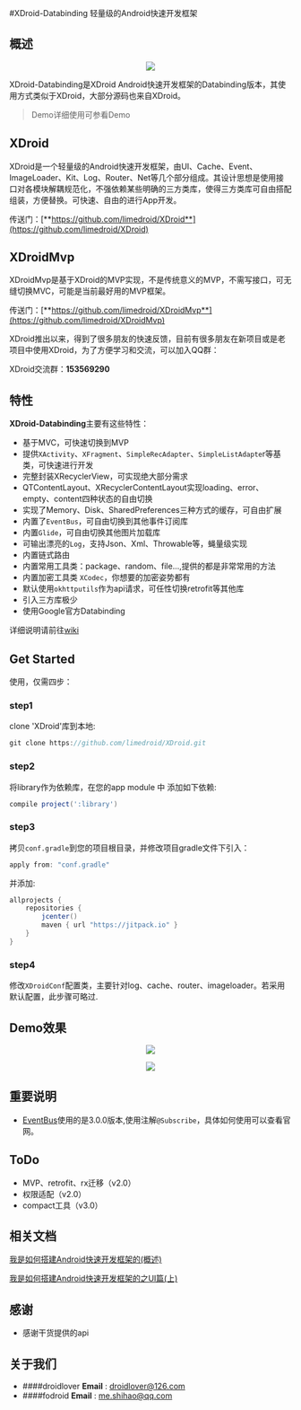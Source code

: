 #XDroid-Databinding 轻量级的Android快速开发框架

## 概述

<p align="center">
	<img src="xdroid_logo_128.png"/>
</p>

XDroid-Databinding是XDroid Android快速开发框架的Databinding版本，其使用方式类似于XDroid，大部分源码也来自XDroid。

> Demo详细使用可参看Demo

## XDroid

XDroid是一个轻量级的Android快速开发框架，由UI、Cache、Event、ImageLoader、Kit、Log、Router、Net等几个部分组成。其设计思想是使用接口对各模块解耦规范化，不强依赖某些明确的三方类库，使得三方类库可自由搭配组装，方便替换。可快速、自由的进行App开发。

传送门：[**https://github.com/limedroid/XDroid**](https://github.com/limedroid/XDroid)

## XDroidMvp

XDroidMvp是基于XDroid的MVP实现，不是传统意义的MVP，不需写接口，可无缝切换MVC，可能是当前最好用的MVP框架。

传送门：[**https://github.com/limedroid/XDroidMvp**](https://github.com/limedroid/XDroidMvp)

XDroid推出以来，得到了很多朋友的快速反馈，目前有很多朋友在新项目或是老项目中使用XDroid，为了方便学习和交流，可以加入QQ群：

XDroid交流群：**153569290**


## 特性

**XDroid-Databinding**主要有这些特性：

* 基于MVC，可快速切换到MVP
* 提供`XActivity`、`XFragment`、`SimpleRecAdapter`、`SimpleListAdapte`r等基类，可快速进行开发
* 完整封装XRecyclerView，可实现绝大部分需求
* QTContentLayout、XRecyclerContentLayout实现loading、error、empty、content四种状态的自由切换
* 实现了Memory、Disk、SharedPreferences三种方式的缓存，可自由扩展
* 内置了`EventBus`，可自由切换到其他事件订阅库
* 内置`Glide`，可自由切换其他图片加载库
* 可输出漂亮的`Log`，支持Json、Xml、Throwable等，蝇量级实现
* 内置链式路由
* 内置常用工具类：package、random、file...,提供的都是非常常用的方法
* 内置加密工具类 `XCodec`，你想要的加密姿势都有
* 默认使用`okhttputils`作为api请求，可任性切换retrofit等其他库
* 引入三方库极少
* 使用Google官方Databinding

详细说明请前往[wiki](https://github.com/limedroid/XDroid/wiki)


## Get Started

使用，仅需四步：

### step1  

clone 'XDroid'库到本地:
```groovy
git clone https://github.com/limedroid/XDroid.git
```

### step2

将library作为依赖库，在您的app module 中 添加如下依赖:
```groovy
compile project(':library')
```

### step3

拷贝`conf.gradle`到您的项目根目录，并修改项目gradle文件下引入：
```groovy
apply from: "conf.gradle"
```

并添加:

```groovy
allprojects {
    repositories {
        jcenter()
        maven { url "https://jitpack.io" }
    }
}
```

### step4

修改`XDroidConf`配置类，主要针对log、cache、router、imageloader。若采用默认配置，此步骤可略过.


## Demo效果

<p align="center">
	<img src="art/snapshot_2.png"/>
</p>

<p align="center">
	<img src="art/snapshot_1.png"/>
</p>


## 重要说明

* [EventBus](https://github.com/greenrobot/EventBus)使用的是3.0.0版本,使用注解`@Subscribe`，具体如何使用可以查看官网。

## ToDo

* MVP、retrofit、rx迁移（v2.0）
* 权限适配（v2.0）
* compact工具（v3.0）


## 相关文档

[我是如何搭建Android快速开发框架的(概述)](http://www.jianshu.com/p/cde5468029b4)

[我是如何搭建Android快速开发框架的之UI篇(上)](http://www.jianshu.com/p/c909f72cdd02)

## 感谢

* 感谢干货提供的api


## 关于我们
* ####droidlover
**Email** : droidlover@126.com
* ####fodroid
**Email** : me.shihao@qq.com
